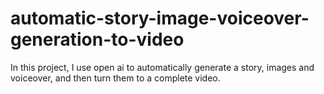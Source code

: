# automatic-story-image-voiceover-generation-to-video
In this project, I use open ai to automatically generate a story, images and voiceover, and then turn them to a complete video.
